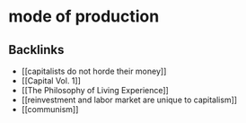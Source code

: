 # mode of production



## Backlinks

-   [[capitalists do not horde their money]]
-   [[Capital Vol. 1]]
-   [[The Philosophy of Living Experience]]
-   [[reinvestment and labor market are unique to capitalism]]
-   [[communism]]

